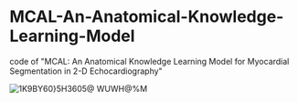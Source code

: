 # MCAL-An-Anatomical-Knowledge-Learning-Model

code of "MCAL: An Anatomical Knowledge Learning
Model for Myocardial Segmentation
in 2-D Echocardiography"


![1K9BY60}5H3605@ WUWH@%M](https://user-images.githubusercontent.com/34017421/191926377-32a479ef-50c6-4094-98a2-6c7c7e3492fb.png)
